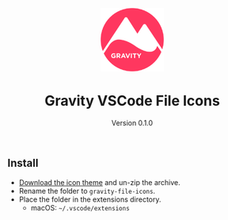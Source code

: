 <p align="center">
  <img alt="Gravity VSCode Theme" src="https://github.com/frankyonnetti/gravity-file-icons/blob/main/gravity-fileicon.png?raw=true" width="128" />
</p>
<h1 align="center">
  Gravity VSCode File Icons
</h1>

<p align="center">Version 0.1.0</p>

<p align="center">
<img alt="" src="https://yonnetti-sublime.s3.amazonaws.com/gravity-vscode/the-icons.png" />
</p>

## Install

  - [Download the icon theme](https://github.com/frankyonnetti/gravity-file-icons/archive/refs/tags/0.1.2.zip) and un-zip the archive.
  - Rename the folder to `gravity-file-icons`.
  - Place the folder in the extensions directory.
    - macOS: `~/.vscode/extensions`

